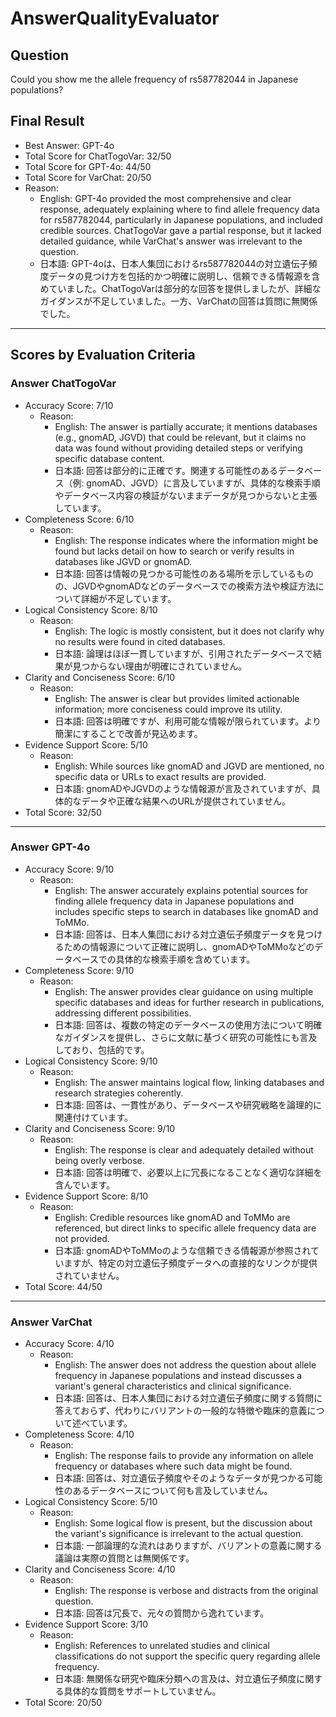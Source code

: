 # AnswerQualityEvaluator

## Question

Could you show me the allele frequency of rs587782044 in Japanese populations?

## Final Result

- Best Answer: GPT-4o
- Total Score for ChatTogoVar: 32/50
- Total Score for GPT-4o: 44/50
- Total Score for VarChat: 20/50
- Reason:
  - English: GPT-4o provided the most comprehensive and clear response, adequately explaining where to find allele frequency data for rs587782044, particularly in Japanese populations, and included credible sources. ChatTogoVar gave a partial response, but it lacked detailed guidance, while VarChat's answer was irrelevant to the question.
  - 日本語: GPT-4oは、日本人集団におけるrs587782044の対立遺伝子頻度データの見つけ方を包括的かつ明確に説明し、信頼できる情報源を含めていました。ChatTogoVarは部分的な回答を提供しましたが、詳細なガイダンスが不足していました。一方、VarChatの回答は質問に無関係でした。

---

## Scores by Evaluation Criteria

### Answer ChatTogoVar
- Accuracy Score: 7/10
  - Reason: 
    - English: The answer is partially accurate; it mentions databases (e.g., gnomAD, JGVD) that could be relevant, but it claims no data was found without providing detailed steps or verifying specific database content.
    - 日本語: 回答は部分的に正確です。関連する可能性のあるデータベース（例: gnomAD、JGVD）に言及していますが、具体的な検索手順やデータベース内容の検証がないままデータが見つからないと主張しています。
- Completeness Score: 6/10
  - Reason: 
    - English: The response indicates where the information might be found but lacks detail on how to search or verify results in databases like JGVD or gnomAD.
    - 日本語: 回答は情報の見つかる可能性のある場所を示しているものの、JGVDやgnomADなどのデータベースでの検索方法や検証方法について詳細が不足しています。
- Logical Consistency Score: 8/10
  - Reason: 
    - English: The logic is mostly consistent, but it does not clarify why no results were found in cited databases.
    - 日本語: 論理はほぼ一貫していますが、引用されたデータベースで結果が見つからない理由が明確にされていません。
- Clarity and Conciseness Score: 6/10
  - Reason: 
    - English: The answer is clear but provides limited actionable information; more conciseness could improve its utility.
    - 日本語: 回答は明確ですが、利用可能な情報が限られています。より簡潔にすることで改善が見込めます。
- Evidence Support Score: 5/10
  - Reason: 
    - English: While sources like gnomAD and JGVD are mentioned, no specific data or URLs to exact results are provided.
    - 日本語: gnomADやJGVDのような情報源が言及されていますが、具体的なデータや正確な結果へのURLが提供されていません。
- Total Score: 32/50

---

### Answer GPT-4o
- Accuracy Score: 9/10
  - Reason: 
    - English: The answer accurately explains potential sources for finding allele frequency data in Japanese populations and includes specific steps to search in databases like gnomAD and ToMMo.
    - 日本語: 回答は、日本人集団における対立遺伝子頻度データを見つけるための情報源について正確に説明し、gnomADやToMMoなどのデータベースでの具体的な検索手順を含めています。
- Completeness Score: 9/10
  - Reason: 
    - English: The answer provides clear guidance on using multiple specific databases and ideas for further research in publications, addressing different possibilities.
    - 日本語: 回答は、複数の特定のデータベースの使用方法について明確なガイダンスを提供し、さらに文献に基づく研究の可能性にも言及しており、包括的です。
- Logical Consistency Score: 9/10
  - Reason: 
    - English: The answer maintains logical flow, linking databases and research strategies coherently.
    - 日本語: 回答は、一貫性があり、データベースや研究戦略を論理的に関連付けています。
- Clarity and Conciseness Score: 9/10
  - Reason: 
    - English: The response is clear and adequately detailed without being overly verbose.
    - 日本語: 回答は明確で、必要以上に冗長になることなく適切な詳細を含んでいます。
- Evidence Support Score: 8/10
  - Reason: 
    - English: Credible resources like gnomAD and ToMMo are referenced, but direct links to specific allele frequency data are not provided.
    - 日本語: gnomADやToMMoのような信頼できる情報源が参照されていますが、特定の対立遺伝子頻度データへの直接的なリンクが提供されていません。
- Total Score: 44/50

---

### Answer VarChat
- Accuracy Score: 4/10
  - Reason: 
    - English: The answer does not address the question about allele frequency in Japanese populations and instead discusses a variant's general characteristics and clinical significance.
    - 日本語: 回答は、日本人集団における対立遺伝子頻度に関する質問に答えておらず、代わりにバリアントの一般的な特徴や臨床的意義について述べています。
- Completeness Score: 4/10
  - Reason: 
    - English: The response fails to provide any information on allele frequency or databases where such data might be found.
    - 日本語: 回答は、対立遺伝子頻度やそのようなデータが見つかる可能性のあるデータベースについて何も言及していません。
- Logical Consistency Score: 5/10
  - Reason: 
    - English: Some logical flow is present, but the discussion about the variant's significance is irrelevant to the actual question.
    - 日本語: 一部論理的な流れはありますが、バリアントの意義に関する議論は実際の質問とは無関係です。
- Clarity and Conciseness Score: 4/10
  - Reason: 
    - English: The response is verbose and distracts from the original question.
    - 日本語: 回答は冗長で、元々の質問から逸れています。
- Evidence Support Score: 3/10
  - Reason: 
    - English: References to unrelated studies and clinical classifications do not support the specific query regarding allele frequency.
    - 日本語: 無関係な研究や臨床分類への言及は、対立遺伝子頻度に関する具体的な質問をサポートしていません。
- Total Score: 20/50